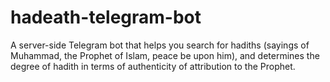 # hadeath-telegram-bot
A server-side Telegram bot that helps you search for hadiths (sayings of Muhammad, the Prophet of Islam, peace be upon him), and determines the degree of hadith in terms of authenticity of attribution to the Prophet.